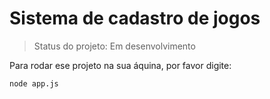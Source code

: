 # Sistema de cadastro de jogos

> Status do projeto: Em desenvolvimento

Para rodar ese projeto na sua áquina, por favor digite:

````
node app.js
````
